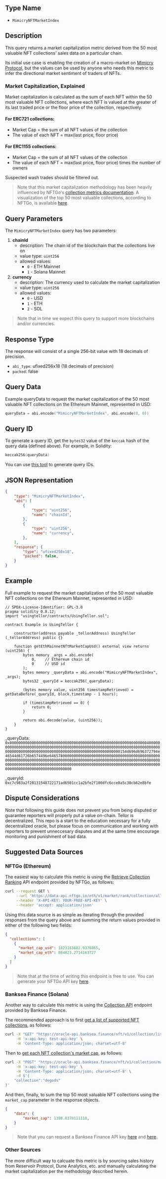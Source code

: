 ## Type Name

- `MimicryNFTMarketIndex`


## Description

This query returns a market capitalization metric derived from the 50 most valuable NFT collections' sales data on a particular chain. 

Its initial use case is enabling the creation of a macro-market on [Mimicry Protocol](https://www.mimicry.org/), but the values can be used by anyone who needs this metric to infer the directional market sentiment of traders of NFTs.

### Market Capitalization, Explained
Market capitalization is calculated as the sum of each NFT within the 50 most valuable NFT collections, where each NFT is valued at the greater of its last traded price or the floor price of the collection, respectively.

#### For ERC721 collections:
- Market Cap = the sum of all NFT values of the collection
- The value of each NFT = max(last price, floor price)

#### For ERC1155 collections:
- Market Cap = the sum of all NFT values of the collection
- The value of each NFT = max(last price, floor price) times the number of owners

Suspected wash trades should be filtered out.

> Note that this market capitalization methodology has been heavily influenced by NFTGo's [collection metrics documentation](https://docs.nftgo.io/docs/collection-metrics). A visualization of the top 50 most valuable collections, according to NFTGo, is available [here](https://nftgo.io/discover/top-collections?timeSpan=all&sort=marketCapEth). 


## Query Parameters

The `MimicryNFTMarketIndex` query has two parameters:

1. **chainId**
    - description: The chain id of the blockchain that the collections live on
    - value type: `uint256`
    - allowed values:
        - `0` - ETH Mainnet
        - `1` - Solana Mainnet
2. **currency**
    - description: The currency used to calculate the market capitalization
    - value type: `uint256`
    - allowed values:
        - `0` - USD
        - `1` - ETH
        - `2` - SOL

> Note that in time we expect this query to support more blockchains and/or currencies.

## Response Type

The response will consist of a single 256-bit value with 18 decimals of precision.

- `abi_type`: ufixed256x18 (18 decimals of precision)
- `packed`: false


## Query Data

Example queryData to request the market capitalization of the 50 most valuable NFT collections on the Ethereum Mainnet, represented in USD:

```s
queryData = abi.encode("MimicryNFTMarketIndex", abi.encode(0, 0))
```


## Query ID

To generate a query ID, get the `bytes32` value of the `keccak` hash of the query data (defined above). For example, in Solidity:

```s
keccak256(queryData)
```

You can use [this tool](https://queryidbuilder.herokuapp.com/custom) to generate query IDs.


## JSON Representation

```json
{
    "type": "MimicryNFTMarketIndex",
    "abi": [
        {
            "type": "uint256",
            "name": "chainId",
        },
        {
            "type": "uint256",
            "name": "currency",
        },
    ],
    "response": {
        "type": "ufixed256x18",
        "packed": false,
    }
}
```


## Example

Full example to request the market capitalization of the 50 most valuable NFT collections on the Ethereum Mainnet, represented in USD:

```solidity
// SPDX-License-Identifier: GPL-3.0
pragma solidity 0.8.12;
import "usingtellor/contracts/UsingTellor.sol";

contract Example is UsingTellor {

    constructor(address payable _tellorAddress) UsingTellor (_tellorAddress) public {}

    function getEthMainnetNftMarketCapUsd() external view returns (uint256) {
        bytes memory _args = abi.encode(
            0,    // Ethereum chain id
            0     // USD id
        );
        bytes memory _queryData = abi.encode("MimicryNFTMarketIndex", _args);
        bytes32 _queryId = keccak256(_queryData);

        (bytes memory value, uint256 timestampRetrieved) = getDataBefore(_queryId, block.timestamp - 1 hours);

        if (timestampRetrieved == 0) {
            return 0;
        }

        return abi.decode(value, (uint256));
    }
}
```

_queryData:
`0x0000000000000000000000000000000000000000000000000000000000000040000000000000000000000000000000000000000000000000000000000000008000000000000000000000000000000000000000000000000000000000000000154d696d696372794e46544d61726b6574496e6465780000000000000000000000000000000000000000000000000000000000000000000000000000000000004000000000000000000000000000000000000000000000000000000000000000000000000000000000000000000000000000000000000000000000000000000000`

_queryId:
`0xc7c983a2f28131548722171ad6501cc1a2bfe2f100dfc6cce8a5c30cb62e8bfe`



## Dispute Considerations

Note that following this guide does not prevent you from being disputed or guarantee reporters will properly put a value on-chain. Tellor is decentralized.  This repo is a start to the education necessary for a fully decentralized oracle, but please focus on communication and working with reporters to prevent unneccesary disputes and at the same time encourage monitoring and punishment of bad data. 


## Suggested Data Sources

### NFTGo (Ethereum)
The easiest way to calculate this metric is using the [Retrieve Collection Ranking](https://docs.nftgo.io/reference/get_collection_ranking_eth_v1_market_rank_collection__time_range__get-1) API endpoint provided by NFTGo, as follows:

```bash
curl --request GET \
     --url 'https://data-api.nftgo.io/eth/v1/market/rank/collection/all?by=market_cap&with_rarity=false&asc=false&offset=0&limit=50' \
     --header 'X-API-KEY: YOUR-FREE-API-KEY' \
     --header 'accept: application/json'
```

Using this data source is as simple as iterating through the provided responses from the query above and summing the return values provided in either of the following two fields:

```json
{
  "collections": [
    {
      "market_cap_usd": 1823183682.9378865,
      "market_cap_eth": 884823.2714163727
    }
  ]
}
```

> Note that at the time of writing this endpoint is free to use. You can generate your NFTGo API key [here](https://developer.nftgo.io/login).

### Banksea Finance (Solana)
Another way to calculate this metric is using the [Collection API](https://banksea-finance.gitbook.io/banksea-oracle-api/api/solana-api/collection-api) endpoint provided by Banksea Finance.

The recommended approach is to first [get a list of supported NFT collections](https://banksea-finance.gitbook.io/banksea-oracle-api/api/solana-api/collection-api#huo-qu-yu-suan-ke-mu-v2), as follows:

```bash
curl -X "GET" "https://oracle-api.banksea.finance/nft/v1/collection/list" \
     -H 'x-api-key: test-api-key' \
     -H 'Content-Type: application/json; charset=utf-8'
```

Then to [get each NFT collection's market cap](https://banksea-finance.gitbook.io/banksea-oracle-api/api/solana-api/collection-api#huo-qu-yu-suan-ke-mu-v2-3), as follows:

```bash
curl -X "POST" "https://oracle-api.banksea.finance/nft/v1/collection/market_cap" \
     -H 'x-api-key: test-api-key' \
     -H 'Content-Type: application/json; charset=utf-8' \
     -d $'{
    "collection":"degods"
}'
```

And then, finally, to sum the top 50 most valuable NFT collections using the `market_cap` parameter in the response objects. 

```json
{
    "data": {
        "market_cap": 1398.0378111110,
    }
}
```

> Note that you can request a Banksea Finance API key [here](https://banksea-finance.gitbook.io/banksea-oracle-api/cooperation/request-form) and [here](https://c2dtw7wmuwa.typeform.com/to/DBQ3SUXv).

### Other Sources
The more difficult way to calcuate this metric is by sourcing sales history from Reservoir Protocol, Dune Analytics, etc. and manually calculating the market capitalization per the methodology described herein. 